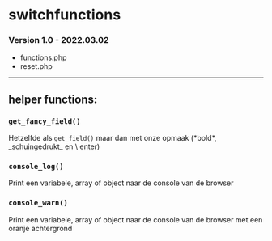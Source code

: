 # switchfunctions
### Version 1.0 - 2022.03.02

- functions.php
- reset.php
---
## helper functions:

### `get_fancy_field()`
Hetzelfde als `get_field()` maar dan met onze opmaak (\*bold\*, \_schuingedrukt\_ en \\ enter)

### `console_log()`
Print een variabele, array of object naar de console van de browser

### `console_warn()`
Print een variabele, array of object naar de console van de browser met een oranje achtergrond
